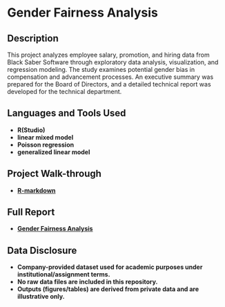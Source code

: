 # Gender Fairness Analysis

<h2>Description</h2>
This project analyzes employee salary, promotion, and hiring data from Black Saber Software through exploratory data analysis, visualization, and regression modeling. The study examines potential gender bias in compensation and advancement processes. An executive summary was prepared for the Board of Directors, and a detailed technical report was developed for the technical department.

<h2>Languages and Tools Used</h2>

- <b>R(Studio)</b>
- <b>linear mixed model</b>
- <b>Poisson regression</b>
- <b>generalized linear model</b>

<h2>Project Walk-through</h2>

- <b>[R-markdown](https://github.com/austinwjy/gender-fairness/blob/main/Analysis.Rmd)</b>


<h2>Full Report</h2>

- <b>[Gender Fairness Analysis](https://github.com/austinwjy/gender-fairness/blob/main/Report.pdf)</b>

<h2>Data Disclosure</h2>
  
- <b>Company-provided dataset used for academic purposes under institutional/assignment terms.</b>
- <b>No raw data files are included in this repository.</b>
- <b>Outputs (figures/tables) are derived from private data and are illustrative only.</b>
